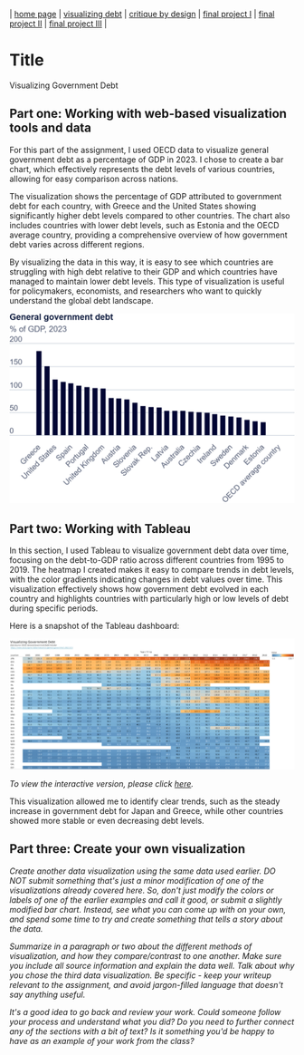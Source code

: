 | [home page](https://cmustudent.github.io/tswd-portfolio-templates/) | [visualizing debt](visualizing-government-debt) | [critique by design](critique-by-design) | [final project I](final-project-part-one) | [final project II](final-project-part-two) | [final project III](final-project-part-three) |

# Title
Visualizing Government Debt

## Part one: Working with web-based visualization tools and data

For this part of the assignment, I used OECD data to visualize general government debt as a percentage of GDP in 2023. I chose to create a bar chart, which effectively represents the debt levels of various countries, allowing for easy comparison across nations.

The visualization shows the percentage of GDP attributed to government debt for each country, with Greece and the United States showing significantly higher debt levels compared to other countries. The chart also includes countries with lower debt levels, such as Estonia and the OECD average country, providing a comprehensive overview of how government debt varies across different regions.

By visualizing the data in this way, it is easy to see which countries are struggling with high debt relative to their GDP and which countries have managed to maintain lower debt levels. This type of visualization is useful for policymakers, economists, and researchers who want to quickly understand the global debt landscape.


![Part 1 Visualization](/Part1.png)  <!-- Reference the correct path where the image is located -->

## Part two: Working with Tableau

In this section, I used Tableau to visualize government debt data over time, focusing on the debt-to-GDP ratio across different countries from 1995 to 2019. The heatmap I created makes it easy to compare trends in debt levels, with the color gradients indicating changes in debt values over time. This visualization effectively shows how government debt evolved in each country and highlights countries with particularly high or low levels of debt during specific periods.

Here is a snapshot of the Tableau dashboard:

![Part 2 Tableau Visualization](/Part2.png)

_To view the interactive version, please click [here](https://us-east-1.online.tableau.com/t/aponnamp-b2a709220c/views/VisualizingGovernmentDebt/VisualizingGovernmentDebt?:showVizHome=no&:embed=true)._ 

This visualization allowed me to identify clear trends, such as the steady increase in government debt for Japan and Greece, while other countries showed more stable or even decreasing debt levels.


## Part three: Create your own visualization

_Create another data visualization using the same data used earlier. DO NOT submit something that's just a minor modification of one of the visualizations already covered here. So, don't just modify the colors or labels of one of the earlier examples and call it good, or submit a slightly modified bar chart. Instead, see what you can come up with on your own, and spend some time to try and create something that tells a story about the data._

_Summarize in a paragraph or two about the different methods of visualization, and how they compare/contrast to one another. Make sure you include all source information and explain the data well. Talk about why you chose the third data visualization. Be specific - keep your writeup relevant to the assignment, and avoid jargon-filled language that doesn't say anything useful._

_It's a good idea to go back and review your work. Could someone follow your process and understand what you did? Do you need to further connect any of the sections with a bit of text? Is it something you'd be happy to have as an example of your work from the class?_
